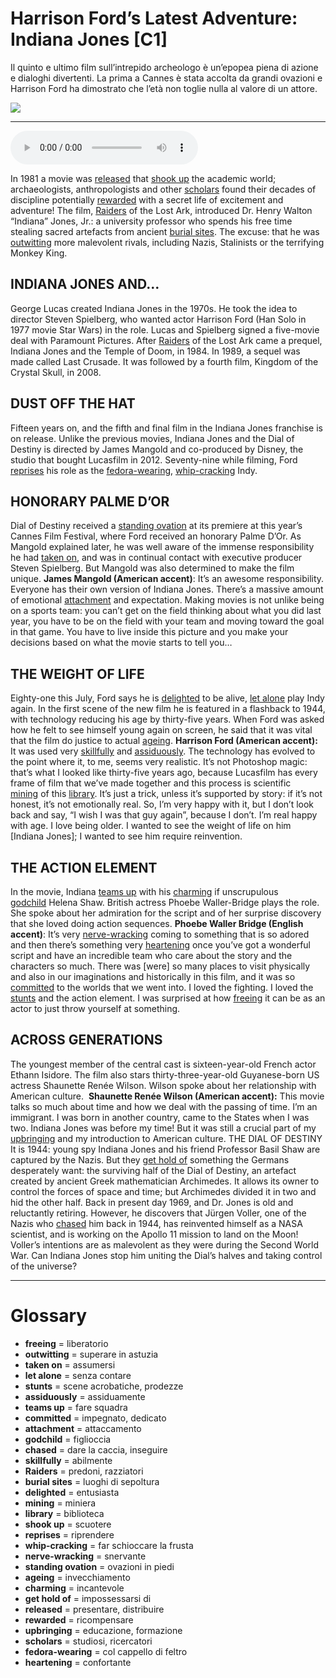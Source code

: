 # Harrison Ford’s Latest Adventure: Indiana Jones   [C1]

Il quinto e ultimo film sull’intrepido archeologo è un’epopea piena di azione e dialoghi divertenti. La prima a Cannes è stata accolta da grandi ovazioni e Harrison Ford ha dimostrato che l’età non toglie nulla al valore di un attore.

![](Harrison%20Ford%E2%80%99s%20Latest%20Adventure%20Indiana%20Jones.jpg)

--------------

<div>
<audio controls autoplay>
    <source src="https://raw.githubusercontent.com/dartie/speakup/main/2023-07/Harrison%20Ford%E2%80%99s%20Latest%20Adventure%20Indiana%20Jones.mp3" type="audio/mpeg">
</audio>
</div>


In 1981 a movie was [released](## "presentare, distribuire") that [shook up](## "scuotere") the academic world; archaeologists, anthropologists and other [scholars](## "studiosi, ricercatori") found their decades of discipline potentially [rewarded](## "ricompensare") with a secret life of excitement and adventure! The film, [Raiders](## "predoni, razziatori") of the Lost Ark, introduced Dr. Henry Walton “Indiana” Jones, Jr.: a university professor who spends his free time stealing sacred artefacts from ancient [burial sites](## "luoghi di sepoltura"). The excuse: that he was [outwitting](## "superare in astuzia") more malevolent rivals, including Nazis, Stalinists or the terrifying Monkey King.

## INDIANA JONES AND…
George Lucas created Indiana Jones in the 1970s. He took the idea to director Steven Spielberg, who wanted actor Harrison Ford (Han Solo in 1977 movie Star Wars) in the role. Lucas and Spielberg signed a five-movie deal with Paramount Pictures. After [Raiders](## "predoni, razziatori") of the Lost Ark came a prequel, Indiana Jones and the Temple of Doom, in 1984. In 1989, a sequel was made called Last Crusade. It was followed by a fourth film, Kingdom of the Crystal Skull, in 2008.

## DUST OFF THE HAT
Fifteen years on, and the fifth and final film in the Indiana Jones franchise is on release. Unlike the previous movies, Indiana Jones and the Dial of Destiny is directed by James Mangold and co-produced by Disney, the studio that bought Lucasfilm in 2012. Seventy-nine while filming, Ford [reprises](## "riprendere") his role as the [fedora-wearing](## "col cappello di feltro"), [whip-cracking](## "far schioccare la frusta") Indy.

## HONORARY PALME D’OR
Dial of Destiny received a [standing ovation](## "ovazioni in piedi") at its premiere at this year’s Cannes Film Festival, where Ford received an honorary Palme D’Or. As Mangold explained later, he was well aware of the immense responsibility he had [taken on](## "assumersi"), and was in continual contact with executive producer Steven Spielberg. But Mangold was also determined to make the film unique.
**James Mangold (American accent)**: It’s an awesome responsibility. Everyone has their own version of Indiana Jones. There’s a massive amount of emotional [attachment](## "attaccamento") and expectation. Making movies is not unlike being on a sports team: you can’t get on the field thinking about what you did last year, you have to be on the field with your team and moving toward the goal in that game. You have to live inside this picture and you make your decisions based on what the movie starts to tell you…

## THE WEIGHT OF LIFE
Eighty-one this July, Ford says he is [delighted](## "entusiasta") to be alive, [let alone](## "senza contare") play Indy again. In the first scene of the new film he is featured in a flashback to 1944, with technology reducing his age by thirty-five years. When Ford was asked how he felt to see himself young again on screen, he said that it was vital that the film do justice to actual [ageing](## "invecchiamento").
**Harrison Ford (American accent):** It was used very [skillfully](## "abilmente") and [assiduously](## "assiduamente"). The technology has evolved to the point where it, to me, seems very realistic. It’s not Photoshop magic: that’s what I looked like thirty-five years ago, because Lucasfilm has every frame of film that we’ve made together and this process is scientific [mining](## "miniera") of this [library](## "biblioteca"). It’s just a trick, unless it’s supported by story: if it’s not honest, it’s not emotionally real. So, I’m very happy with it, but I don’t look back and say, “I wish I was that guy again”, because I don’t. I’m real happy with age. I love being older. I wanted to see the weight of life on him [Indiana Jones]; I wanted to see him require reinvention.

## THE ACTION ELEMENT
In the movie, Indiana [teams up](## "fare squadra") with his [charming](## "incantevole") if unscrupulous [godchild](## "figlioccia") Helena Shaw. British actress Phoebe Waller-Bridge plays the role. She spoke about her admiration for the script and of her surprise discovery that she loved doing action sequences.
**Phoebe Waller Bridge (English accent)**: It’s very [nerve-wracking](## "snervante") coming to something that is so adored and then there’s something very [heartening](## "confortante") once you’ve got a wonderful script and have an incredible team who care about the story and the characters so much. There was [were] so many places to visit physically and also in our imaginations and historically in this film, and it was so [committed](## "impegnato, dedicato") to the worlds that we went into. I loved the fighting. I loved the [stunts](## "scene acrobatiche, prodezze") and the action element. I was surprised at how [freeing](## "liberatorio") it can be as an actor to just throw yourself at something.

## ACROSS GENERATIONS
The youngest member of the central cast is sixteen-year-old French actor Ethann Isidore. The film also stars thirty-three-year-old Guyanese-born US actress Shaunette Renée Wilson. Wilson spoke about her relationship with American culture. 
**Shaunette Renée Wilson (American accent):** This movie talks so much about time and how we deal with the passing of time. I’m an immigrant. I was born in another country, came to the States when I was two. Indiana Jones was before my time! But it was still a crucial part of my [upbringing](## "educazione, formazione") and my introduction to American culture.
THE DIAL OF DESTINY 
It is 1944: young spy Indiana Jones and his friend Professor Basil Shaw are captured by the Nazis. But they [get hold of](## "impossessarsi di") something the Germans desperately want: the surviving half of the Dial of Destiny, an artefact created by ancient Greek mathematician Archimedes. It allows its owner to control the forces of space and time; but Archimedes divided it in two and hid the other half. Back in present day 1969, and Dr. Jones is old and reluctantly retiring. However, he discovers that Jürgen Voller, one of the Nazis who [chased](## "dare la caccia, inseguire") him back in 1944, has reinvented himself as a NASA scientist, and is working on the Apollo 11 mission to land on the Moon! Voller’s intentions are as malevolent as they were during the Second World War. Can Indiana Jones stop him uniting the Dial’s halves and taking control of the universe?

--------------

<div style = "display:block; clear:both; page-break-after:always;"></div>

# Glossary
* **freeing** = liberatorio
* **outwitting** = superare in astuzia
* **taken on** = assumersi
* **let alone** = senza contare
* **stunts** = scene acrobatiche, prodezze
* **assiduously** = assiduamente
* **teams up** = fare squadra
* **committed** = impegnato, dedicato
* **attachment** = attaccamento
* **godchild** = figlioccia
* **chased** = dare la caccia, inseguire
* **skillfully** = abilmente
* **Raiders** = predoni, razziatori
* **burial sites** = luoghi di sepoltura
* **delighted** = entusiasta
* **mining** = miniera
* **library** = biblioteca
* **shook up** = scuotere
* **reprises** = riprendere
* **whip-cracking** = far schioccare la frusta
* **nerve-wracking** = snervante
* **standing ovation** = ovazioni in piedi
* **ageing** = invecchiamento
* **charming** = incantevole
* **get hold of** = impossessarsi di
* **released** = presentare, distribuire
* **rewarded** = ricompensare
* **upbringing** = educazione, formazione
* **scholars** = studiosi, ricercatori
* **fedora-wearing** = col cappello di feltro
* **heartening** = confortante
